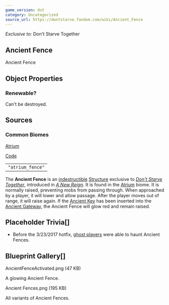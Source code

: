 ```yaml
---
game_version: dst
category: Uncategorized
source_url: https://dontstarve.fandom.com/wiki/Ancient_Fence
---
```


*Exclusive to:* Don't Starve Together

## Ancient Fence

Ancient Fence

## Object Properties

### Renewable?

Can't be destroyed.

## Sources

### Common Biomes

[Atrium](/wiki/Atrium "Atrium")

[Code](/wiki/Console "Console")

|  |
| --- |
| `"atrium_fence"` |

The **Ancient Fence** is an [indestructible](/wiki/Category:Indestructible_Object "Category:Indestructible Object") [Structure](/wiki/Structures "Structures") exclusive to *[Don't Starve Together](/wiki/Don%27t_Starve_Together "Don't Starve Together")*, introduced in *[A New Reign](/wiki/A_New_Reign "A New Reign")*. It is found in the [Atrium](/wiki/Atrium "Atrium") biome. It is normally raised, preventing mobs from passing through. When approached by a player, it will lower and allow passage. After the player moves out of range, it will raise again. If the [Ancient Key](/wiki/Ancient_Key "Ancient Key") has been inserted into the [Ancient Gateway](/wiki/Ancient_Gateway "Ancient Gateway"), the Ancient Fence will glow red and remain raised.

## Placeholder Trivia[]

* Before the 3/23/2017 hotfix, [ghost players](/wiki/Ghost_Characters "Ghost Characters") were able to haunt Ancient Fences.

## Blueprint Gallery[]

AncientFenceActivated.png (47 KB)

A glowing Ancient Fence.

Ancient Fences.png (195 KB)

All variants of Ancient Fences.
